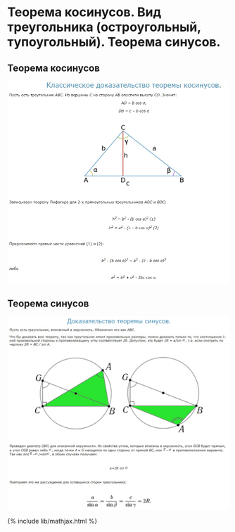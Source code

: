 # Теорема косинусов. Вид треугольника (остроугольный, тупоугольный). Теорема синусов.
## Теорема косинусов
![Доказательство т. кос.](cos.jpg)
## Теорема синусов
![Доказательство т. син.](sin.jpg)

{% include lib/mathjax.html %}
